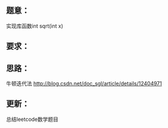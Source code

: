 ## 题意：
实现库函数int sqrt(int x)

## 要求：


## 思路：
牛顿迭代法
http://blog.csdn.net/doc_sgl/article/details/12404971

## 更新：
总结leetcode数学题目


